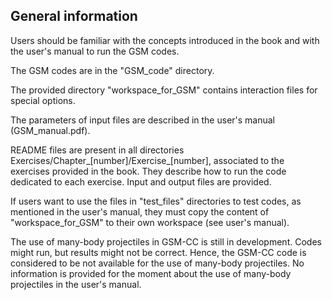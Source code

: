 General information
-------------------

Users should be familiar with the concepts introduced in the book and with the user's manual to run the GSM codes.

The GSM codes are in the "GSM_code" directory.

The provided directory "workspace_for_GSM" contains interaction files for special options.

The parameters of input files are described in the user's manual (GSM_manual.pdf).

README files are present in all directories Exercises/Chapter_[number]/Exercise_[number], associated to the exercises provided in the book.
They describe how to run the code dedicated to each exercise.
Input and output files are provided.

If users want to use the files in "test_files" directories to test codes, as mentioned in the user's manual, they must copy the content of "workspace_for_GSM" to their own workspace (see user's manual).

The use of many-body projectiles in GSM-CC is still in development. 
Codes might run, but results might not be correct.
Hence, the GSM-CC code is considered to be not available for the use of many-body projectiles.
No information is provided for the moment about the use of many-body projectiles in the user's manual.
